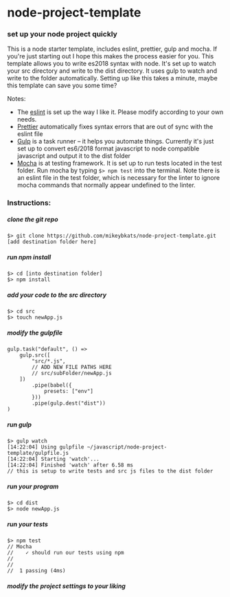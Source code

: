 # node-project-template
### set up your node project quickly

This is a node starter template, includes eslint, prettier, gulp and mocha. If you're just starting out I hope this makes the process easier for you. This template allows you to write es2018 syntax with node. It's set up to watch your src directory and write to the dist directory. It uses gulp to watch and write to the folder automatically. Setting up like this takes a minute, maybe this template can save you some time?

Notes:
- The [eslint](https://github.com/eslint/eslint) is set up the way I like it. Please modify according to your own needs. 
- [Prettier](https://github.com/prettier/prettier) automatically fixes syntax errors that are out of sync with the eslint file
- [Gulp](https://github.com/gulpjs/gulp) is a task runner – it helps you automate things. Currently it's just set up to convert es6/2018 format javascript to node compatible javascript and output it to the dist folder
- [Mocha](https://github.com/mochajs/mocha) is at testing framework. It is set up to run tests located in the test folder. Run mocha by typing `$> npm test` into the terminal. Note there is an eslint file in the test folder, which is necessary for the linter to ignore mocha commands that normally appear undefined to the linter.

### Instructions:

##### clone the git repo
```
$> git clone https://github.com/mikeybkats/node-project-template.git [add destination folder here]
```

##### run npm install
```
$> cd [into destination folder]
$> npm install
```

##### add your code to the src directory
```
$> cd src
$> touch newApp.js
```

##### modify the gulpfile
```
gulp.task("default", () =>
    gulp.src([
        "src/*.js",
        // ADD NEW FILE PATHS HERE
        // src/subFolder/newApp.js
    ])
        .pipe(babel({
            presets: ["env"]
        }))
        .pipe(gulp.dest("dist"))
)
```

##### run gulp
```
$> gulp watch
[14:22:04] Using gulpfile ~/javascript/node-project-template/gulpfile.js
[14:22:04] Starting 'watch'...
[14:22:04] Finished 'watch' after 6.58 ms
// this is setup to write tests and src js files to the dist folder
```

##### run your program
```
$> cd dist
$> node newApp.js 
```

##### run your tests
```
$> npm test
// Mocha
//    ✓ should run our tests using npm
//
//
//  1 passing (4ms)
```

##### modify the project settings to your liking
